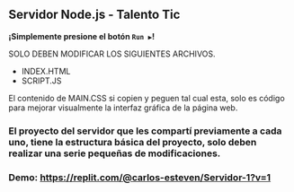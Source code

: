 ## Servidor Node.js - Talento Tic

**¡Simplemente presione el botón `Run ▶️`!**

SOLO DEBEN MODIFICAR LOS SIGUIENTES ARCHIVOS.

-  INDEX.HTML
-  SCRIPT.JS

El contenido de MAIN.CSS si copien y peguen tal cual esta, solo es código para mejorar visualmente la interfaz gráfica de la página web.

### El proyecto del servidor que les compartí previamente a cada uno, tiene la estructura básica del proyecto, solo deben realizar una serie pequeñas de modificaciones.

### Demo: https://replit.com/@carlos-esteven/Servidor-1?v=1